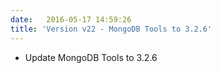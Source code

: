 ```yaml
---
date:   2016-05-17 14:59:26
title: 'Version v22 - MongoDB Tools to 3.2.6'
---
```


* Update MongoDB Tools to 3.2.6
